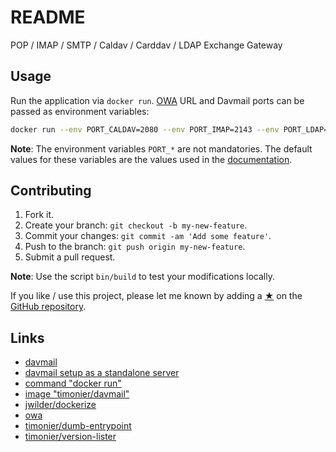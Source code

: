# README

POP / IMAP / SMTP / Caldav / Carddav / LDAP Exchange Gateway

## Usage

Run the application via `docker run`. [OWA](https://en.wikipedia.org/wiki/Outlook_on_the_web) URL and Davmail ports can be passed as environment variables:

```sh
docker run --env PORT_CALDAV=2080 --env PORT_IMAP=2143 --env PORT_LDAP=2389 --env PORT_POP=2110 --env PORT_SMTP=2025 --env URL="https://YOUR-OWA-URL" --net host --rm timonier/davmail
```

__Note__: The environment variables `PORT_*` are not mandatories. The default values for these variables are the values used in the [documentation](http://davmail.sourceforge.net/serversetup.html).

## Contributing

1. Fork it.
2. Create your branch: `git checkout -b my-new-feature`.
3. Commit your changes: `git commit -am 'Add some feature'`.
4. Push to the branch: `git push origin my-new-feature`.
5. Submit a pull request.

__Note__: Use the script `bin/build` to test your modifications locally.

If you like / use this project, please let me known by adding a [★](https://help.github.com/articles/about-stars/) on the [GitHub repository](https://github.com/timonier/davmail).

## Links

* [davmail](http://davmail.sourceforge.net/)
* [davmail setup as a standalone server](http://davmail.sourceforge.net/serversetup.html)
* [command "docker run"](https://docs.docker.com/reference/run/)
* [image "timonier/davmail"](https://hub.docker.com/r/timonier/davmail/)
* [jwilder/dockerize](https://github.com/jwilder/dockerize)
* [owa](https://en.wikipedia.org/wiki/Outlook_on_the_web)
* [timonier/dumb-entrypoint](https://github.com/timonier/dumb-entrypoint)
* [timonier/version-lister](https://github.com/timonier/version-lister)
